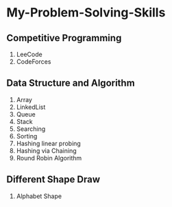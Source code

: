 # My-Problem-Solving-Skills


##  Competitive Programming
1. LeeCode
2. CodeForces

##  Data Structure and Algorithm
1. Array
2. LinkedList
3. Queue
4. Stack
5. Searching
6. Sorting
7. Hashing linear probing
8. Hashing via Chaining
9. Round Robin Algorithm

##  Different Shape Draw
1. Alphabet Shape

